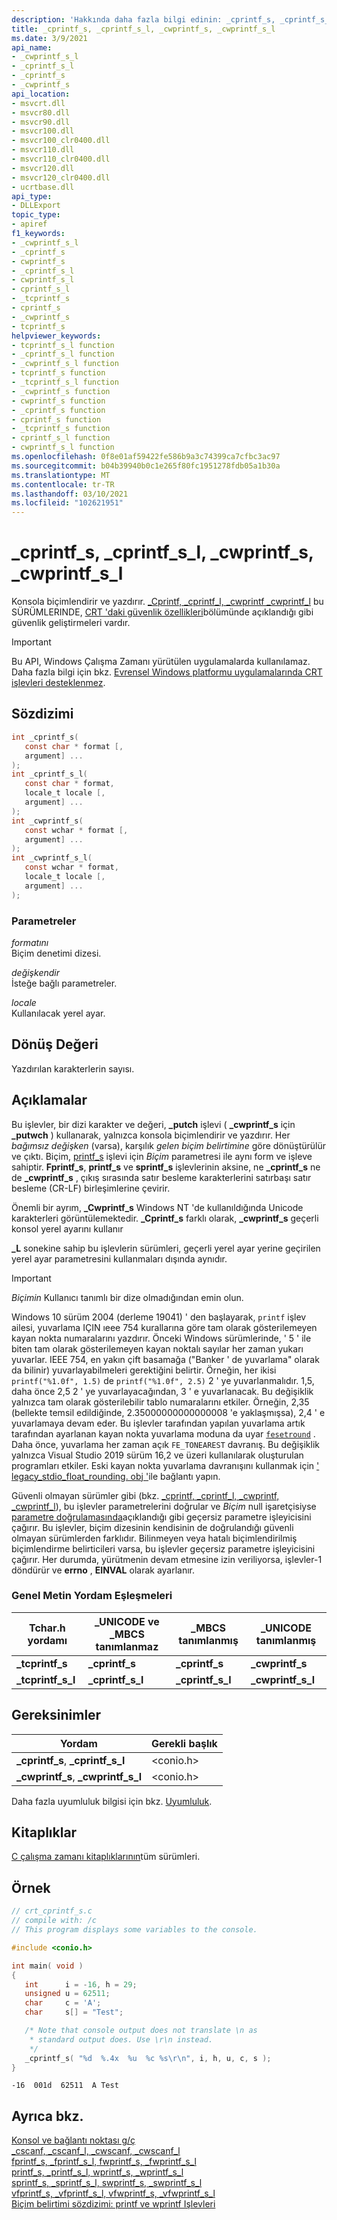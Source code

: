 ```yaml
---
description: 'Hakkında daha fazla bilgi edinin: _cprintf_s, _cprintf_s_l, _cwprintf_s, _cwprintf_s_l'
title: _cprintf_s, _cprintf_s_l, _cwprintf_s, _cwprintf_s_l
ms.date: 3/9/2021
api_name:
- _cwprintf_s_l
- _cprintf_s_l
- _cprintf_s
- _cwprintf_s
api_location:
- msvcrt.dll
- msvcr80.dll
- msvcr90.dll
- msvcr100.dll
- msvcr100_clr0400.dll
- msvcr110.dll
- msvcr110_clr0400.dll
- msvcr120.dll
- msvcr120_clr0400.dll
- ucrtbase.dll
api_type:
- DLLExport
topic_type:
- apiref
f1_keywords:
- _cwprintf_s_l
- _cprintf_s
- cwprintf_s
- _cprintf_s_l
- cwprintf_s_l
- cprintf_s_l
- _tcprintf_s
- cprintf_s
- _cwprintf_s
- tcprintf_s
helpviewer_keywords:
- tcprintf_s_l function
- _cprintf_s_l function
- _cwprintf_s_l function
- tcprintf_s function
- _tcprintf_s_l function
- _cwprintf_s function
- cwprintf_s function
- _cprintf_s function
- cprintf_s function
- _tcprintf_s function
- cprintf_s_l function
- cwprintf_s_l function
ms.openlocfilehash: 0f8e01af59422fe586b9a3c74399ca7cfbc3ac97
ms.sourcegitcommit: b04b39940b0c1e265f80fc1951278fdb05a1b30a
ms.translationtype: MT
ms.contentlocale: tr-TR
ms.lasthandoff: 03/10/2021
ms.locfileid: "102621951"
---
```

# <a name="_cprintf_s-_cprintf_s_l-_cwprintf_s-_cwprintf_s_l"></a>_cprintf_s, _cprintf_s_l, _cwprintf_s, _cwprintf_s_l

Konsola biçimlendirir ve yazdırır. [_Cprintf, _cprintf_l, _cwprintf _cwprintf_l](cprintf-cprintf-l-cwprintf-cwprintf-l.md) bu SÜRÜMLERINDE, [CRT 'daki güvenlik özellikleri](../../c-runtime-library/security-features-in-the-crt.md)bölümünde açıklandığı gibi güvenlik geliştirmeleri vardır.

> [!IMPORTANT]
> Bu API, Windows Çalışma Zamanı yürütülen uygulamalarda kullanılamaz. Daha fazla bilgi için bkz. [Evrensel Windows platformu uygulamalarında CRT işlevleri desteklenmez](../../cppcx/crt-functions-not-supported-in-universal-windows-platform-apps.md).

## <a name="syntax"></a>Sözdizimi

```C
int _cprintf_s(
   const char * format [,
   argument] ...
);
int _cprintf_s_l(
   const char * format,
   locale_t locale [,
   argument] ...
);
int _cwprintf_s(
   const wchar * format [,
   argument] ...
);
int _cwprintf_s_l(
   const wchar * format,
   locale_t locale [,
   argument] ...
);
```

### <a name="parameters"></a>Parametreler

*formatını*<br/>
Biçim denetimi dizesi.

*değişkendir*<br/>
İsteğe bağlı parametreler.

*locale*<br/>
Kullanılacak yerel ayar.

## <a name="return-value"></a>Dönüş Değeri

Yazdırılan karakterlerin sayısı.

## <a name="remarks"></a>Açıklamalar

Bu işlevler, bir dizi karakter ve değeri, **_putch** işlevi ( **_cwprintf_s** için **_putwch** ) kullanarak, yalnızca konsola biçimlendirir ve yazdırır. Her *bağımsız değişken* (varsa), karşılık *gelen biçim belirtimine* göre dönüştürülür ve çıktı. Biçim, [printf_s](../../c-runtime-library/format-specification-syntax-printf-and-wprintf-functions.md) işlevi için *Biçim* parametresi ile aynı form ve işleve sahiptir. **Fprintf_s**, **printf_s** ve **sprintf_s** işlevlerinin aksine, ne **_cprintf_s** ne de **_cwprintf_s** , çıkış sırasında satır besleme karakterlerini satırbaşı satır besleme (CR-LF) birleşimlerine çevirir.

Önemli bir ayrım, **_Cwprintf_s** Windows NT 'de kullanıldığında Unicode karakterleri görüntülemektedir. **_Cprintf_s** farklı olarak, **_cwprintf_s** geçerli konsol yerel ayarını kullanır

**_L** sonekine sahip bu işlevlerin sürümleri, geçerli yerel ayar yerine geçirilen yerel ayar parametresini kullanmaları dışında aynıdır.

> [!IMPORTANT]
> *Biçimin* Kullanıcı tanımlı bir dize olmadığından emin olun.
>
>
> Windows 10 sürüm 2004 (derleme 19041) ' den başlayarak, `printf` işlev ailesi, yuvarlama IÇIN ıeee 754 kurallarına göre tam olarak gösterilemeyen kayan nokta numaralarını yazdırır. Önceki Windows sürümlerinde, ' 5 ' ile biten tam olarak gösterilemeyen kayan noktalı sayılar her zaman yukarı yuvarlar. IEEE 754, en yakın çift basamağa ("Banker ' de yuvarlama" olarak da bilinir) yuvarlayabilmeleri gerektiğini belirtir. Örneğin, her ikisi `printf("%1.0f", 1.5)` de `printf("%1.0f", 2.5)` 2 ' ye yuvarlanmalıdır. 1,5, daha önce 2,5 2 ' ye yuvarlayacağından, 3 ' e yuvarlanacak. Bu değişiklik yalnızca tam olarak gösterilebilir tablo numaralarını etkiler. Örneğin, 2,35 (bellekte temsil edildiğinde, 2.35000000000000008 'e yaklaşmışsa), 2,4 ' e yuvarlamaya devam eder. Bu işlevler tarafından yapılan yuvarlama artık tarafından ayarlanan kayan nokta yuvarlama moduna da uyar [`fesetround`](fegetround-fesetround2.md) . Daha önce, yuvarlama her zaman açık `FE_TONEAREST` davranış. Bu değişiklik yalnızca Visual Studio 2019 sürüm 16,2 ve üzeri kullanılarak oluşturulan programları etkiler. Eski kayan nokta yuvarlama davranışını kullanmak için [' legacy_stdio_float_rounding. obj '](../link-options.md)ile bağlantı yapın.

Güvenli olmayan sürümler gibi (bkz. [_cprintf, _cprintf_l, _cwprintf, _cwprintf_l](cprintf-cprintf-l-cwprintf-cwprintf-l.md)), bu işlevler parametrelerini doğrular ve *Biçim* null işaretçisiyse [parametre doğrulamasında](../../c-runtime-library/parameter-validation.md)açıklandığı gibi geçersiz parametre işleyicisini çağırır. Bu işlevler, biçim dizesinin kendisinin de doğrulandığı güvenli olmayan sürümlerden farklıdır. Bilinmeyen veya hatalı biçimlendirilmiş biçimlendirme belirticileri varsa, bu işlevler geçersiz parametre işleyicisini çağırır. Her durumda, yürütmenin devam etmesine izin veriliyorsa, işlevler-1 döndürür ve **errno** , **EINVAL** olarak ayarlanır.

### <a name="generic-text-routine-mappings"></a>Genel Metin Yordam Eşleşmeleri

|Tchar.h yordamı|_UNICODE ve _MBCS tanımlanmaz|_MBCS tanımlanmış|_UNICODE tanımlanmış|
|---------------------|--------------------------------------|--------------------|-----------------------|
|**_tcprintf_s**|**_cprintf_s**|**_cprintf_s**|**_cwprintf_s**|
|**_tcprintf_s_l**|**_cprintf_s_l**|**_cprintf_s_l**|**_cwprintf_s_l**|

## <a name="requirements"></a>Gereksinimler

|Yordam|Gerekli başlık|
|-------------|---------------------|
|**_cprintf_s**, **_cprintf_s_l**|\<conio.h>|
|**_cwprintf_s**, **_cwprintf_s_l**|\<conio.h>|

Daha fazla uyumluluk bilgisi için bkz. [Uyumluluk](../../c-runtime-library/compatibility.md).

## <a name="libraries"></a>Kitaplıklar

[C çalışma zamanı kitaplıklarının](../../c-runtime-library/crt-library-features.md)tüm sürümleri.

## <a name="example"></a>Örnek

```C
// crt_cprintf_s.c
// compile with: /c
// This program displays some variables to the console.

#include <conio.h>

int main( void )
{
   int      i = -16, h = 29;
   unsigned u = 62511;
   char     c = 'A';
   char     s[] = "Test";

   /* Note that console output does not translate \n as
    * standard output does. Use \r\n instead.
    */
   _cprintf_s( "%d  %.4x  %u  %c %s\r\n", i, h, u, c, s );
}
```

```Output
-16  001d  62511  A Test
```

## <a name="see-also"></a>Ayrıca bkz.

[Konsol ve bağlantı noktası g/ç](../../c-runtime-library/console-and-port-i-o.md)<br/>
[_cscanf, _cscanf_l, _cwscanf, _cwscanf_l](cscanf-cscanf-l-cwscanf-cwscanf-l.md)<br/>
[fprintf_s, _fprintf_s_l, fwprintf_s, _fwprintf_s_l](fprintf-s-fprintf-s-l-fwprintf-s-fwprintf-s-l.md)<br/>
[printf_s, _printf_s_l, wprintf_s, _wprintf_s_l](printf-s-printf-s-l-wprintf-s-wprintf-s-l.md)<br/>
[sprintf_s, _sprintf_s_l, swprintf_s, _swprintf_s_l](sprintf-s-sprintf-s-l-swprintf-s-swprintf-s-l.md)<br/>
[vfprintf_s, _vfprintf_s_l, vfwprintf_s, _vfwprintf_s_l](vfprintf-s-vfprintf-s-l-vfwprintf-s-vfwprintf-s-l.md)<br/>
[Biçim belirtimi sözdizimi: printf ve wprintf Işlevleri](../../c-runtime-library/format-specification-syntax-printf-and-wprintf-functions.md)<br/>
